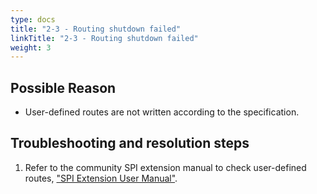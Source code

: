 ```yaml
---
type: docs
title: "2-3 - Routing shutdown failed"
linkTitle: "2-3 - Routing shutdown failed"
weight: 3
---
```


## Possible Reason

* User-defined routes are not written according to the specification.

## Troubleshooting and resolution steps
1. Refer to the community SPI extension manual to check user-defined routes, ["SPI Extension User Manual"](/zh-cn/overview/mannual/java-sdk/reference-manual/spi/ ).



<p style="margin-top: 3rem;"> </p>

